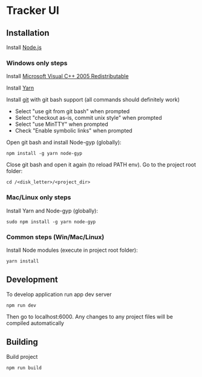 # Tracker UI

## Installation

Install [Node.js](https://nodejs.org/en/download/)

### Windows only steps

Install [Microsoft Visual C++ 2005 Redistributable](https://www.microsoft.com/en-gb/download/details.aspx?id=3387)

Install [Yarn](https://yarnpkg.com/en/docs/install)

Install [git](https://git-scm.com/download/win) with git bash support (all commands should definitely work)

* Select "use git from git bash" when prompted
* Select "checkout as-is, commit unix style" when prompted
* Select "use MinTTY" when prompted
* Check "Enable symbolic links" when prompted

Open git bash and install Node-gyp (globally):

```
npm install -g yarn node-gyp
```

Close git bash and open it again (to reload PATH env). 
Go to the project root folder:

```
cd /<disk_letter>/<project_dir>
```

### Mac/Linux only steps

Install Yarn and Node-gyp (globally):

```
sudo npm install -g yarn node-gyp
```

### Common steps (Win/Mac/Linux)

Install Node modules (execute in project root folder): 

```
yarn install
```

## Development

To develop application run app dev server

```
npm run dev
```

Then go to localhost:6000. Any changes to any project files will be compiled automatically

## Building

Build project 

```
npm run build
```
